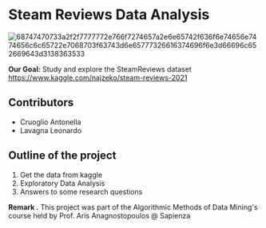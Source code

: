 # Steam Reviews Data Analysis
![68747470733a2f2f7777772e766f7274657a2e6e65742f636f6e74656e7474656c6c65722e7068703f63743d6e65777326616374696f6e3d66696c652669643d3138363533](https://user-images.githubusercontent.com/91341004/151563360-1e8f60ac-0cae-435d-816f-04961eb56f49.jpg)

**Our Goal:** Study and explore the SteamReviews dataset https://www.kaggle.com/najzeko/steam-reviews-2021
## Contributors
- Cruoglio Antonella 
- Lavagna Leonardo 

## Outline of the project
1. Get the data from kaggle 
2. Exploratory Data Analysis
3. Answers to some research questions

**Remark .** This project was part of the Algorithmic Methods of Data Mining's course held by Prof. Aris Anagnostopoulos @ Sapienza
